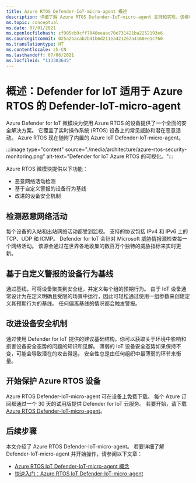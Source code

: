 ```yaml
---
title: Azure RTOS Defender-IoT-micro-agent 概述
description: 详细了解 Azure RTOS Defender-IoT-micro-agent 支持和实现，该模块是 Azure Defender for IoT 的一部分。
ms.topic: conceptual
ms.date: 07/01/2021
ms.openlocfilehash: cf905eb9cff7840eeaac70e731421ba2252193e6
ms.sourcegitcommit: 025a2bacab2b41b6d211ea421262a4160ee1c760
ms.translationtype: HT
ms.contentlocale: zh-CN
ms.lasthandoff: 07/06/2021
ms.locfileid: "113303645"
---
```

# <a name="overview-defender-for-iot-defender-iot-micro-agent-for-azure-rtos"></a>概述：Defender for IoT 适用于 Azure RTOS 的 Defender-IoT-micro-agent

Azure Defender for IoT 微模块为使用 Azure RTOS 的设备提供了一个全面的安全解决方案。 它覆盖了实时操作系统 (RTOS) 设备上的常见威胁和潜在恶意活动。 Azure RTOS 现在随附了内置的 Azure IoT Defender-IoT-micro-agent。

:::image type="content" source="./media/architecture/azure-rtos-security-monitoring.png" alt-text="Defender for IoT Azure RTOS 的可视化。":::


Azure RTOS 微模块提供以下功能：

- 恶意网络活动检测
- 基于自定义警报的设备行为基线
- 改进的设备安全机制

## <a name="detect-malicious-network-activities"></a>检测恶意网络活动

每个设备的入站和出站网络活动都受到监视。 支持的协议包括 IPv4 和 IPv6 上的 TCP、UDP 和 ICMP。 Defender for IoT 会针对 Microsoft 威胁情报源检查每一个网络活动。 该源会通过在世界各地收集的数百万个独特的威胁指标来实时更新。

## <a name="device-behavior-baselining-based-on-custom-alerts"></a>基于自定义警报的设备行为基线

通过基线，可将设备聚类到安全组，并定义每个组的预期行为。 由于 IoT 设备通常设计为在定义明确且受限的场景中运行，因此可轻松通过使用一组参数来创建定义其预期行为的基线。 任何偏离基线的情况都会触发警报。

## <a name="improve-your-device-security-hygiene"></a>改进设备安全机制

通过使用 Defender for IoT 提供的建议基础结构，你可以获取关于环境中影响和损害设备安全态势的问题的知识和见解。 薄弱的 IoT 设备安全态势如果保持不变，可能会导致潜在的攻击得逞。 安全性总是由任何组织中最薄弱的环节来衡量。

## <a name="get-started-protecting-azure-rtos-devices"></a>开始保护 Azure RTOS 设备

Azure RTOS Defender-IoT-micro-agent 可在设备上免费下载。 每个 Azure 订阅都通过一个 30 天的试用版提供 Defender for IoT 云服务。 若要开始，请下载 [Azure RTOS Defender-IoT-micro-agent](https://github.com/MicrosoftDocs/azure-docs/blob/master/articles/defender-for-iot/device-builders/iot-security-azure-rtos.md)。 

## <a name="next-steps"></a>后续步骤

本文介绍了 Azure RTOS Defender-IoT-micro-agent。 若要详细了解 Defender-IoT-micro-agent 并开始操作，请参阅以下文章：

- [Azure RTOS IoT Defender-IoT-micro-agent 概念](concept-rtos-security-module.md)
- [快速入门：Azure RTOS IoT Defender-IoT-micro-agent](quickstart-azure-rtos-security-module.md)
